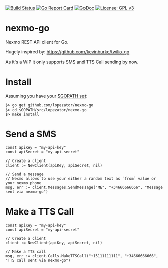 [![Build Status](https://travis-ci.org/lopezator/nexmo-go.svg?branch=master)](https://travis-ci.org/lopezator/nexmo-go)
[![Go Report Card](https://goreportcard.com/badge/github.com/lopezator/nexmo-go)](https://goreportcard.com/report/github.com/lopezator/nexmo-go)
[![GoDoc](https://godoc.org/github.com/lopezator/nexmo-go/go?status.svg)](https://godoc.org/github.com/lopezator/nexmo-go)
[![License: GPL v3](https://img.shields.io/badge/License-GPL%20v3-blue.svg)](https://www.gnu.org/licenses/gpl-3.0)

# nexmo-go

Nexmo REST API client for Go.

Hugely inspired by: https://github.com/kevinburke/twilio-go

As it's a WIP it only supports SMS and TTS Call sending by now.

# Install

Assuming you have your [$GOPATH set](https://github.com/golang/go/wiki/SettingGOPATH):

```
$> go get github.com/lopezator/nexmo-go
$> cd $GOPATH/src/lopezator/nexmo-go
$> make install
```

# Send a SMS

```
const apiKey = "my-api-key"
const apiSecret = "my-api-secret"

// Create a client
client := NewClient(apiKey, apiSecret, nil)

// Send a message
// Nexmo allows to use your either a random text as `from` value or your nexmo phone
msg, err := client.Messages.SendMessage("ME", "+34666666666", "Message sent via nexmo-go")
```


# Make a TTS Call

```
const apiKey = "my-api-key"
const apiSecret = "my-api-secret"

// Create a client
client := NewClient(apiKey, apiSecret, nil)

// Make a TTS call
msg, err := client.Calls.MakeTTSCall("+15111111111", "+34666666666", "TTS call sent via nexmo-go")
```